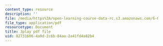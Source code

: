 ```yaml
---
content_type: resource
description: ''
file: /media/https%3A/open-learning-course-data-rc.s3.amazonaws.com/6-00sc-introduction-to-computer-science-and-programming-spring-2011/827316064a9d2c6b84aa2a41fd4a82b4_pjLbxB9TXJs.pdf
file_type: application/pdf
resourcetype: Document
title: 3play pdf file
uid: 82731606-4a9d-2c6b-84aa-2a41fd4a82b4
---
```

